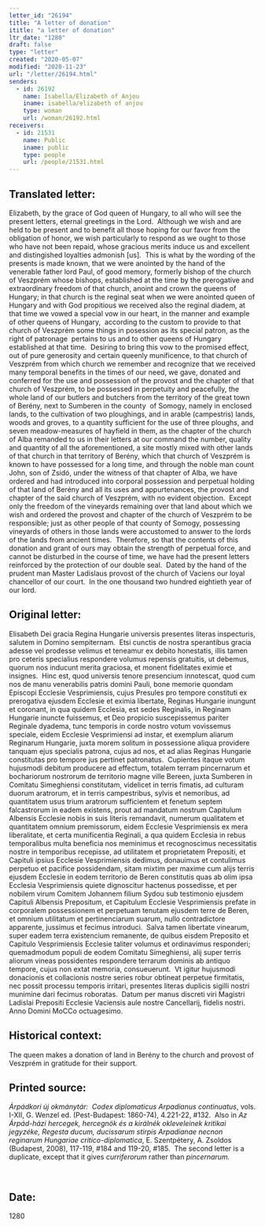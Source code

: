 ```yaml
---
letter_id: "26194"
title: "A letter of donation"
ititle: "a letter of donation"
ltr_date: "1280"
draft: false
type: "letter"
created: "2020-05-07"
modified: "2020-11-23"
url: "/letter/26194.html"
senders:
  - id: 26192
    name: Isabella/Elizabeth of Anjou
    iname: isabella/elizabeth of anjou
    type: woman
    url: /woman/26192.html
receivers:
  - id: 21531
    name: Public
    iname: public
    type: people
    url: /people/21531.html
---
```

<h2> Translated letter:</h2><p>Elizabeth, by the grace of God queen of Hungary, to all who will see the present letters, eternal greetings in the Lord.&nbsp; Although we wish and are held to be present and to benefit all those hoping for our favor from the obligation of honor, we wish particularly to respond as we ought to those who have not been repaid, whose gracious merits induce us and excellent and distingished loyalties admonish [us].&nbsp; This is what by the wording of the presents is made known, that we were anointed by the hand of the venerable father lord Paul, of good memory, formerly bishop of the church of Veszprém whose bishops, established at the time by the prerogative and extraordinary freedom of that church, anoint and crown the queens of Hungary; in that church is the reginal seat when we were anointed queen of Hungary and with God propitious we received also the reginal diadem, at that time we vowed a special vow in our heart, in the manner and example of other queens of Hungary,&nbsp; according to the custom to provide to that church of Veszprém some things in posession as its special patron, as the right of patronage&nbsp; pertains to us and to other queens of Hungary established at that time.&nbsp; Desiring to bring this vow to the promised effect, out of pure generosity and certain queenly munificence, to that church of Veszprém from which church we remember and recognize that we received many temporal benefits in the times of our need, we gave, donated and conferred for the use and possession of the provost and the chapter of that church of Veszprém, to be possessed in perpetuity and peacefully, the whole land of our butlers and butchers from the territory of the great town of Berény, next to Sumberen in the county&nbsp; of Somogy, namely in enclosed lands, to the cultivation of two ploughings, and in arable (campestris) lands, woods and groves, to a quantity sufficient for the use of three ploughs, and seven meadow-measures of hayfield in them, as the chapter of the church of Alba remanded to us in their letters at our command the number, quality and quantity of all the aforementioned, a site mostly mixed with other lands of that church in that territory of Berény, which that church of Veszprém is known to have possessed for a long time, and through the noble man count John, son of Zsidó, under the witness of that chapter of Alba, we have ordered and had introduced into corporal possession and perpetual holding of that land of Berény and all its uses and appurtenances, the provost and chapter of the said church of Veszprém, with no evident objection.&nbsp; Except only the freedom of the vineyards remaining over that land about which we wish and ordered the provost and chapter of the church of Veszprém to be responsible; just as other people of that county of Somogy, possessing vineyards of others in those lands were accustomed to answer to the lords of the lands from ancient times.&nbsp; Therefore, so that the contents of this donation and grant of ours may obtain the strength of perpetual force, and cannot be disturbed in the course of time, we have had the present letters reinforced by the protection of our double seal.&nbsp; Dated by the hand of the prudent man Master Ladislaus provost of the church of Vaciens our loyal chancellor of our court.&nbsp; In the one thousand two hundred eightieth year of our lord.</p><h2 class="mt-4"> Original letter:</h2><p>Elisabeth Dei gracia Regina Hungarie universis presentes literas inspecturis, salutem in Domino sempiternam.&nbsp; Etsi cunctis de nostra sperantibus gracia adesse vel prodesse velimus et teneamur ex debito honestatis, illis tamen pro ceteris specialius respondere volumus repensis gratuitis, ut debemus, quorum nos inducunt merita graciosa, et monent fidelitates eximie et insignes.&nbsp; Hinc est, quod universis tenore presencium innotescat, quod cum nos de manu venerabilis patris domini Pauli, bone memorie quondam&nbsp; Episcopi Ecclesie Vesprimiensis, cujus Presules pro tempore constituti ex prerogativa ejusdem Ecclesie et eximia libertate, Reginas Hungarie inungunt et coronant, in qua quidem Ecclesia, est sedes Reginalis, in Reginam Hungarie inuncte fuissemus, et Deo propicio suscepissemus pariter Reginale dyadema, tunc temporis in corde nostro votum vovissemus speciale, eidem Ecclesie Vesprimiensi ad instar, et exemplum aliarum Reginarum Hungarie, juxta morem solitum in possessione aliqua providere tanquam ejus specialis patrona, cujus ad nos, et ad alias Reginas Hungarie constitutas pro tempore jus pertinet patronatus.&nbsp; Cupientes itaque votum hujusmodi debitum producere ad effectum, totalem terram pincernarum et bochariorum nostrorum de territorio magne ville Bereen, juxta Sumberen in Comitatu Simeghiensi constitutam, videlicet in terris fimatis, ad culturam duorum aratrorum, et in terris campestribus, sylvis et nemoribus, ad quantitatem usus trium aratrorum sufficientem et fenetum septem falcastrorum in eadem existens, prout ad mandatum nostrum Capitulum Albensis Ecclesie nobis in suis literis remandavit, numerum qualitatem et quantitatem omnium premissorum, eidem Ecclesie Vesprimiensis ex mera liberalitate, et certa munificentia Reginali, a qua quidem Ecclesia in rebus temporalibus multa beneficia nos meminimus et recognoscimus necessitatis nostre in temporibus recepisse, ad utilitatem et proprietatem Prepositi, et Capituli ipsius Ecclesie Vesprimiensis dedimus, donauimus et contulimus perpetuo et pacifice possidendam, sitam mixtim per maxime cum alijs terris ejusdem Ecclesie in eodem territorio de Beren constitutis quas ab olim ipsa Ecclesia Vesprimiensis quiete dignoscitur hactenus possedisse, et per nobilem virum Comitem Johannem filium Sydou sub testimonio ejusdem Capituli Albensis Prepositum, et Capitulum Ecclesie Vesprimiensis prefate in corporalem possessionem et perpetuam tenutam ejusdem terre de Beren, et omnium utilitatum et pertinenciarum suarum, nullo contradictore apparente, jussimus et fecimus introduci.&nbsp; Salva tamen libertate vinearum, super eadem terra existencium remanente, de quibus eisdem Preposito et Capitulo Vesprimiensis Ecclesie taliter volumus et ordinavimus responderi; quemadmodum populi de eodem Comitatu Simeghiensi, alij super terris aliorum vineas possidentes respondere terrarum dominis ab antiquo tempore, cujus non extat memoria, consueuerunt.&nbsp; Vt igitur hujusmodi donacionis et collacionis nostre series robur obtineat perpetue firmitatis, nec possit processu temporis irritari, presentes literas duplicis sigilli nostri munimine dari fecimus roboratas.&nbsp; Datum per manus discreti viri Magistri Ladislai Prepositi Ecclesie Vaciensis aule nostre Cancellarij, fidelis nostri.&nbsp; Anno Domini MoCCo octuagesimo.</p><h2 class="mt-4"> Historical context:</h2><p>The queen makes a donation of land in&nbsp;Berény&nbsp;to the church and provost of Veszprém in gratitude for their support.</p><p></p><h2 class="mt-4"> Printed source:</h2><p><i>Árpádkori új okmánytár:&nbsp; Codex diplomaticus Arpadianus continuatus</i>, vols. I-XII, G. Wenzel ed. (Pest-Budapest: 1860-74), 4.221-22, #132.&nbsp; Also in&nbsp;<i>Az Árpád-házi hercegek, hercegnök és a királnék okleveleinek kritikai jegyzéke, Regesta ducum, ducissarum stirpis Arpadianae necnon reginarum Hungariae critico-diplomatica</i>, E. Szentpétery, A. Zsoldos (Budapest, 2008), 117-119, #184 and 119-20, #185.&nbsp; The second letter is a duplicate, except that it gives <em>curriferorum</em> rather than<em> pincernarum.</em></p><p><em></em></p><p>&nbsp;</p><h2 class="mt-4"> Date:</h2>1280